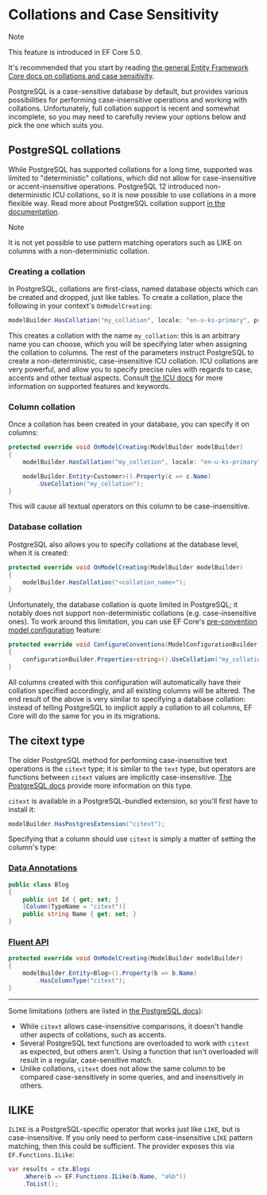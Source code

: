 # Collations and Case Sensitivity

> [!NOTE]
> This feature is introduced in EF Core 5.0.
>
> It's recommended that you start by reading [the general Entity Framework Core docs on collations and case sensitivity](https://docs.microsoft.com/ef/core/miscellaneous/collations-and-case-sensitivity).

PostgreSQL is a case-sensitive database by default, but provides various possibilities for performing case-insensitive operations and working with collations. Unfortunately, full collation support is recent and somewhat incomplete, so you may need to carefully review your options below and pick the one which suits you.

## PostgreSQL collations

While PostgreSQL has supported collations for a long time, supported was limited to "deterministic" collations, which did not allow for case-insensitive or accent-insensitive operations. PostgreSQL 12 introduced non-deterministic ICU collations, so it is now possible to use collations in a more flexible way. Read more about PostgreSQL collation support [in the documentation](https://www.postgresql.org/docs/current/collation.html).

> [!NOTE]
> It is not yet possible to use pattern matching operators such as LIKE on columns with a non-deterministic collation.

### Creating a collation

In PostgreSQL, collations are first-class, named database objects which can be created and dropped, just like tables. To create a collation, place the following in your context's `OnModelCreating`:

```c#
modelBuilder.HasCollation("my_collation", locale: "en-u-ks-primary", provider: "icu", deterministic: false);
```

This creates a collation with the name `my_collation`: this is an arbitrary name you can choose, which you will be specifying later when assigning the collation to columns. The rest of the parameters instruct PostgreSQL to create a non-deterministic, case-insensitive ICU collation. ICU collations are very powerful, and allow you to specify precise rules with regards to case, accents and other textual aspects. Consult [the ICU docs](https://unicode-org.github.io/icu/userguide/collation/) for more information on supported features and keywords.

### Column collation

Once a collation has been created in your database, you can specify it on columns:

```c#
protected override void OnModelCreating(ModelBuilder modelBuilder)
{
    modelBuilder.HasCollation("my_collation", locale: "en-u-ks-primary", provider: "icu", deterministic: false);

    modelBuilder.Entity<Customer>().Property(c => c.Name)
        .UseCollation("my_collation");
}
```

This will cause all textual operators on this column to be case-insensitive.

### Database collation

PostgreSQL also allows you to specify collations at the database level, when it is created:

```c#
protected override void OnModelCreating(ModelBuilder modelBuilder)
{
    modelBuilder.HasCollation("<collation_name>");
}
```

Unfortunately, the database collation is quote limited in PostgreSQL; it notably does not support non-deterministic collations (e.g. case-insensitive ones). To work around this limitation, you can use EF Core's [pre-convention model configuration](https://docs.microsoft.com/ef/core/modeling/bulk-configuration#pre-convention-configuration) feature:

```c#
protected override void ConfigureConventions(ModelConfigurationBuilder configurationBuilder)
{
    configurationBuilder.Properties<string>().UseCollation("my_collation");
}
```

All columns created with this configuration will automatically have their collation specified accordingly, and all existing columns will be altered. The end result of the above is very similar to specifying a database collation: instead of telling PostgreSQL to implicit apply a collation to all columns, EF Core will do the same for you in its migrations.

## The citext type

The older PostgreSQL method for performing case-insensitive text operations is the `citext` type; it is similar to the `text` type, but operators are functions between `citext` values are implicitly case-insensitive. [The PostgreSQL docs](https://www.postgresql.org/docs/current/citext.html) provide more information on this type.

`citext` is available in a PostgreSQL-bundled extension, so you'll first have to install it:

```c#
modelBuilder.HasPostgresExtension("citext");
```

Specifying that a column should use `citext` is simply a matter of setting the column's type:

### [Data Annotations](#tab/data-annotations)

```c#
public class Blog
{
    public int Id { get; set; }
    [Column(TypeName = "citext")]
    public string Name { get; set; }
}
```

### [Fluent API](#tab/fluent-api)

```c#
protected override void OnModelCreating(ModelBuilder modelBuilder)
{
    modelBuilder.Entity<Blog>().Property(b => b.Name)
        .HasColumnType("citext");
}
```

***

Some limitations (others are listed in [the PostgreSQL docs](https://www.postgresql.org/docs/current/citext.html)):

* While `citext` allows case-insensitive comparisons, it doesn't handle other aspects of collations, such as accents.
* Several PostgreSQL text functions are overloaded to work with `citext` as expected, but others aren't. Using a function that isn't overloaded will result in a regular, case-sensitive match.
* Unlike collations, `citext` does not allow the same column to be compared case-sensitively in some queries, and and insensitively in others.

## ILIKE

`ILIKE` is a PostgreSQL-specific operator that works just like `LIKE`, but is case-insensitive. If you only need to perform case-insensitive `LIKE` pattern matching, then this could be sufficient. The provider exposes this via `EF.Functions.ILike`:

```c#
var results = ctx.Blogs
    .Where(b => EF.Functions.ILike(b.Name, "a%b"))
    .ToList();
```
